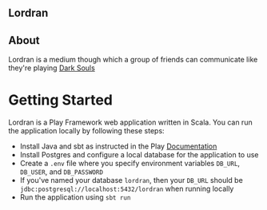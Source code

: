 ## Lordran

## About

Lordran is a medium though which a group of friends can communicate like they're playing [Dark Souls](https://darksouls.fandom.com/wiki/Dark_Souls)

# Getting Started

Lordran is a Play Framework web application written in Scala. You can run the application locally by following these steps:

- Install Java and sbt as instructed in the Play [Documentation](https://www.playframework.com/documentation/2.8.x/Requirements)
- Install Postgres and configure a local database for the application to use
- Create a `.env` file where you specify environment variables `DB_URL`, `DB_USER`, and `DB_PASSWORD`
- If you've named your database `lordran`, then your `DB_URL` should be `jdbc:postgresql://localhost:5432/lordran` when running locally
- Run the application using `sbt run`
